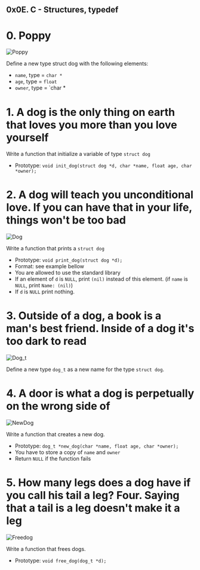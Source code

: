 ## 0x0E. C - Structures, typedef

#  0. Poppy
![Poppy](https://drive.google.com/file/d/1qBLDTPNTIYEuwY__rZ3ajOYzKTyiipTj/view?usp=sharing)

Define a new type struct dog with the following elements:

*  `name`, type = `char *`
*  `age`, type = `float`
*  `owner`, type = `char *

#  1. A dog is the only thing on earth that loves you more than you love yourself

Write a function that initialize a variable of type `struct dog`

*  Prototype: `void init_dog(struct dog *d, char *name, float age, char *owner);`

#  2. A dog will teach you unconditional love. If you can have that in your life, things won't be too bad
![Dog](https://s3.amazonaws.com/alx-intranet.hbtn.io/uploads/medias/2021/3/bb940d2ab10c3a4740f3c154cb980133e65e438e.jpg?X-Amz-Algorithm=AWS4-HMAC-SHA256&X-Amz-Credential=AKIARDDGGGOUSBVO6H7D%2F20220803%2Fus-east-1%2Fs3%2Faws4_request&X-Amz-Date=20220803T132055Z&X-Amz-Expires=86400&X-Amz-SignedHeaders=host&X-Amz-Signature=709b459be67be99324baa412710b87cb80e59b475ec83c2b83fdb61f294e94cd)

Write a function that prints a `struct dog`

*  Prototype: `void print_dog(struct dog *d);`
*  Format: see example bellow
*  You are allowed to use the standard library
*  If an element of `d` is `NULL`, print `(nil)` instead of this element. (if `name` is `NULL`, print `Name: (nil)`)
*  If `d` is `NULL` print nothing.

#  3. Outside of a dog, a book is a man's best friend. Inside of a dog it's too dark to read

![Dog_t](https://s3.amazonaws.com/alx-intranet.hbtn.io/uploads/medias/2021/3/9ef84b3fd1636992602868e45d3062719326de0e.jpg?X-Amz-Algorithm=AWS4-HMAC-SHA256&X-Amz-Credential=AKIARDDGGGOUSBVO6H7D%2F20220803%2Fus-east-1%2Fs3%2Faws4_request&X-Amz-Date=20220803T132055Z&X-Amz-Expires=86400&X-Amz-SignedHeaders=host&X-Amz-Signature=9f2f6551e8a0c8588fe4ee506b792e11923a75e815d15b61532f0d41299e92e9)

Define a new type `dog_t` as a new name for the type `struct dog`.

#  4. A door is what a dog is perpetually on the wrong side of
![NewDog](https://s3.amazonaws.com/alx-intranet.hbtn.io/uploads/medias/2021/3/8c1e394774fb8d25e0bbbb73a75ebc7de0c80745.jpg?X-Amz-Algorithm=AWS4-HMAC-SHA256&X-Amz-Credential=AKIARDDGGGOUSBVO6H7D%2F20220803%2Fus-east-1%2Fs3%2Faws4_request&X-Amz-Date=20220803T132055Z&X-Amz-Expires=86400&X-Amz-SignedHeaders=host&X-Amz-Signature=e5a903d309ce0f85b937a63695126a5ce37847e179bcd796de414a9c716d7e77)

Write a function that creates a new dog.

*  Prototype: `dog_t *new_dog(char *name, float age, char *owner);`
*  You have to store a copy of `name` and `owner`
*  Return `NULL` if the function fails

#  5. How many legs does a dog have if you call his tail a leg? Four. Saying that a tail is a leg doesn't make it a leg
![Freedog](https://s3.amazonaws.com/alx-intranet.hbtn.io/uploads/medias/2021/3/683112dbdd805c36a9b366cede0653dd80da5ec3.jpg?X-Amz-Algorithm=AWS4-HMAC-SHA256&X-Amz-Credential=AKIARDDGGGOUSBVO6H7D%2F20220803%2Fus-east-1%2Fs3%2Faws4_request&X-Amz-Date=20220803T132055Z&X-Amz-Expires=86400&X-Amz-SignedHeaders=host&X-Amz-Signature=f9417175b1f3ca077a46d1843c2a4505907501e4468bba92c1763090b4982251)

Write a function that frees dogs.

*  Prototype: `void free_dog(dog_t *d);`